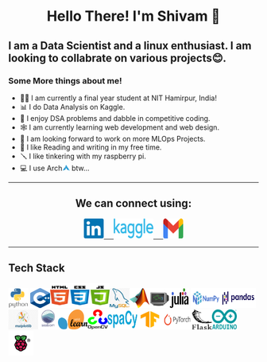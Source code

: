 <h1 align='center'>Hello There! I'm Shivam 👋 </h1>
<h2> I am a Data Scientist and a linux enthusiast. I am looking to collabrate on various projects😊. </h2>
<h3> Some More things about me! </h3>
<ul>
  <li> 🧑‍🎓 I am currently a final year student at NIT Hamirpur, India! </li>
  <li> 📊 I do Data Analysis on Kaggle.</li>
  <li> 💪 I enjoy DSA problems and dabble in competitive coding.
  <li> 🕸 I am currently learning web development and web design. </li>
  <li> 🎰 I am looking forward to work on more MLOps Projects.</li>
  <li> 📖 I like Reading and writing in my free time. </li>
  <li> 🪛 I like tinkering with my raspberry pi. </li>
  <li> 💻 I use Arch<img  width="15" height="12" src="icons/arch.png">  btw...</li>
</ul>
<hr>
<div class='Contact' align = 'center'>
<h2 align='center'> We can connect using: </h2>
<a href='https://www.linkedin.com/in/shivam-sagar-aa084820b/'> <img width='40' height='40' src='icons/linkedin.png'>
&nbsp
&nbsp
<a href='https://www.kaggle.com/shsagar'> <img width='80' height='40' src='icons/Kaggle_logo.png'>
&nbsp
&nbsp
<a href='mailto:shsagar1126@gmail.com'> <img width='40' height='40' src='icons/gmail.png'> </a>
</div>
<hr>
<h2>Tech Stack</h2>
<img width="40" height="40" src="icons/python.png"> <img width="40" height="40" src="icons/Cpp.png"><img width="120" height="50" src="icons/htmlcssjavascript.png"><img  width="40" height="40" src="icons/mysql.png"><img  width="40" height="40" src="icons/matlab.png"><img  width="40" height="40" src="icons/fish.png"><img  width="40" height="40" src="icons/julia.svg">
<img  width="60" height="40" src="icons/numpy.png"><img  width="70" height="40" src="icons/pandas.png">&nbsp<img  width="60" height="40" src="icons/matplotlib.png"><img  width="40" height="40" src="icons/seaborn.png"><img  width="60" height="40" src="icons/scikitlearn.png"><img  width="40" height="40" src="icons/OpenCV.png"><img  width="60" height="40" src="icons/spaCY.png"><img  width="50" height="40" src="icons/tensorflow.png"><img  width="60" height="40" src="icons/pytorch.png"><img  width="40" height="40" src="icons/flask.png"><img  width="50" height="40" src="icons/arduino.png"><img  width="50" height="50" src="icons/raspberrypi.png">



